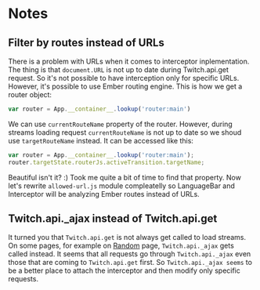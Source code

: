 # Notes

## Filter by routes instead of URLs

There is a problem with URLs when it comes to interceptor inplementation. The thing is that `document.URL` is not up to date during Twitch.api.get request. So it's not possible to have interception only for specific URLs. However, it's possible to use Ember routing engine. This is how we get a router object:
```javascript
var router = App.__container__.lookup('router:main')
```

We can use `currentRouteName` property of the router. However, during streams loading request `currentRouteName` is not up to date so we shoud use `targetRouteName` instead. It can be accessed like this:
```javascript
var router = App.__container__.lookup('router:main');
router.targetState.routerJs.activeTransition.targetName;
```
Beautiful isn't it? :) Took me quite a bit of time to find that property. Now let's rewrite `allowed-url.js` module compleatelly so LanguageBar and Interceptor will be analyzing Ember routes instead of URLs.

## Twitch.api._ajax instead of Twitch.api.get

It turned you that `Twitch.api.get` is not always get called to load streams. On some pages, for example on [Random](https://www.twitch.tv/directory/random) page, `Twitch.api._ajax` gets called instead. It seems that all requests go through `Twitch.api._ajax` even those that are coming to `Twitch.api.get` first. So `Twitch.api._ajax seems` to be a better place to attach the interceptor and then modify only specific requests.
